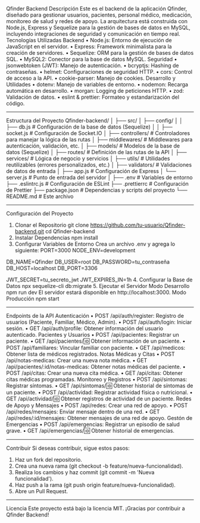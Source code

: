 Qfinder Backend
Descripción
Este es el backend de la aplicación Qfinder, diseñado para gestionar usuarios, pacientes, personal médico, medicación, monitoreo de salud y redes de apoyo. La arquitectura está construida con Node.js, Express y Sequelize para la gestión de bases de datos en MySQL, incluyendo integraciones de seguridad y comunicación en tiempo real.
Tecnologías Utilizadas
Backend
•	Node.js: Entorno de ejecución de JavaScript en el servidor.
•	Express: Framework minimalista para la creación de servidores.
•	Sequelize: ORM para la gestión de bases de datos SQL.
•	MySQL2: Conector para la base de datos MySQL.
Seguridad
•	jsonwebtoken (JWT): Manejo de autenticación.
•	bcryptjs: Hashing de contraseñas.
•	helmet: Configuraciones de seguridad HTTP.
•	cors: Control de acceso a la API.
•	cookie-parser: Manejo de cookies.
Desarrollo y Utilidades
•	dotenv: Manejo de variables de entorno.
•	nodemon: Recarga automática en desarrollo.
•	morgan: Logging de peticiones HTTP.
•	zod: Validación de datos.
•	eslint & prettier: Formateo y estandarización del código.
________________________________________
Estructura del Proyecto
Qfinder-backend/
│
├── src/
│   ├── config/
│   │   ├── db.js          # Configuración de la base de datos (Sequelize)
│   │   ├── socket.js      # Configuración de Socket.IO
│   ├── controllers/       # Controladores para manejar la lógica de las rutas
│   ├── middlewares/       # Middlewares para autenticación, validación, etc.
│   ├── models/            # Modelos de la base de datos (Sequelize)
│   ├── routes/            # Definición de las rutas de la API
│   ├── services/          # Lógica de negocio y servicios
│   ├── utils/             # Utilidades reutilizables (errores personalizados, etc.)
│   ├── validators/        # Validaciones de datos de entrada
│   ├── app.js             # Configuración de Express
│   └── server.js          # Punto de entrada del servidor
│
├── .env                   # Variables de entorno
├── .eslintrc.js           # Configuración de ESLint
├── .prettierrc            # Configuración de Prettier
├── package.json           # Dependencias y scripts del proyecto
└── README.md              # Este archivo
________________________________________
Configuración del Proyecto
1. Clonar el Repositorio
git clone https://github.com/tu-usuario/Qfinder-backend.git
cd Qfinder-backend
2. Instalar Dependencias
npm install
3. Configurar Variables de Entorno
Crea un archivo .env y agrega lo siguiente:
PORT=3000
NODE_ENV=development

DB_NAME=Qfinder
DB_USER=root
DB_PASSWORD=tu_contraseña
DB_HOST=localhost
DB_PORT=3306

JWT_SECRET=tu_secreto_jwt
JWT_EXPIRES_IN=1h
4. Configurar la Base de Datos
npx sequelize-cli db:migrate
5. Ejecutar el Servidor
Modo Desarrollo
npm run dev
El servidor estará disponible en http://localhost:3000.
Modo Producción
npm start
________________________________________
Endpoints de la API
Autenticación
•	POST /api/auth/register: Registro de usuarios (Paciente, Familiar, Médico, Admin).
•	POST /api/auth/login: Iniciar sesión.
•	GET /api/auth/profile: Obtener información del usuario autenticado.
Pacientes y Usuarios
•	POST /api/pacientes: Registrar un paciente.
•	GET /api/pacientes/:id: Obtener información de un paciente.
•	POST /api/familiares: Vincular familiar con paciente.
•	GET /api/medicos: Obtener lista de médicos registrados.
Notas Médicas y Citas
•	POST /api/notas-medicas: Crear una nueva nota médica.
•	GET /api/pacientes/:id/notas-medicas: Obtener notas médicas del paciente.
•	POST /api/citas: Crear una nueva cita médica.
•	GET /api/citas: Obtener citas médicas programadas.
Monitoreo y Registros
•	POST /api/sintomas: Registrar síntomas.
•	GET /api/sintomas/:id: Obtener historial de síntomas de un paciente.
•	POST /api/actividad: Registrar actividad física o nutricional.
•	GET /api/actividad/:id: Obtener registros de actividad de un paciente.
Redes de Apoyo y Mensajes
•	POST /api/redes: Crear una red de apoyo.
•	POST /api/redes/mensajes: Enviar mensaje dentro de una red.
•	GET /api/redes/:id/mensajes: Obtener mensajes de una red de apoyo.
Gestón de Emergencias
•	POST /api/emergencias: Registrar un episodio de salud grave.
•	GET /api/emergencias/:id: Obtener historial de emergencias.
________________________________________
Contribuir
Si deseas contribuir, sigue estos pasos:
1.	Haz un fork del repositorio.
2.	Crea una nueva rama (git checkout -b feature/nueva-funcionalidad).
3.	Realiza los cambios y haz commit (git commit -m 'Nueva funcionalidad').
4.	Haz push a la rama (git push origin feature/nueva-funcionalidad).
5.	Abre un Pull Request.
________________________________________
Licencia
Este proyecto está bajo la licencia MIT.
¡Gracias por contribuir a Qfinder Backend!
